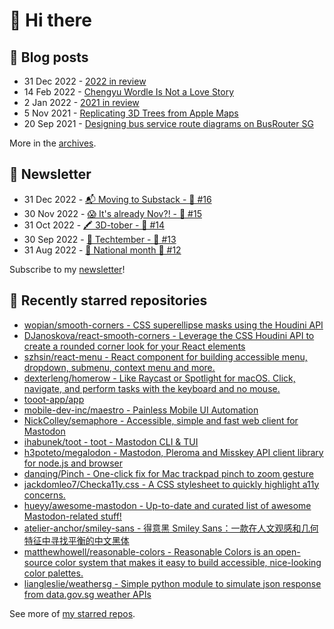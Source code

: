 # 👋 Hi there

## 📝 Blog posts

<!-- feed start -->
- 31 Dec 2022 - [2022 in review](https://cheeaun.com/blog/2022/12/2022-in-review/)
- 14 Feb 2022 - [Chengyu Wordle Is Not a Love Story](https://cheeaun.com/blog/2022/02/chengyu-wordle-is-not-a-love-story/)
- 2 Jan 2022 - [2021 in review](https://cheeaun.com/blog/2022/01/2021-in-review/)
- 5 Nov 2021 - [Replicating 3D Trees from Apple Maps](https://cheeaun.com/blog/2021/11/replicating-3d-trees-apple-maps/)
- 20 Sep 2021 - [Designing bus service route diagrams on BusRouter SG](https://cheeaun.com/blog/2021/09/bus-service-route-diagrams-busrouter-sg/)
<!-- feed end -->

More in the [archives](https://cheeaun.com/blog/archives/).

## 📰 Newsletter

<!-- newsletter start -->
- 31 Dec 2022 - [📬 Moving to Substack - 🥫 #16](https://cheeaun.substack.com/p/moving-to-substack-16)
- 30 Nov 2022 - [😱 It's already Nov?! - 🥫 #15](https://cheeaun.substack.com/p/it-s-already-nov-15-1433832)
- 31 Oct 2022 - [🖍️ 3D-tober - 🥫 #14](https://cheeaun.substack.com/p/3d-tober-14-1385284)
- 30 Sep 2022 - [🍎 Techtember - 🥫 #13](https://cheeaun.substack.com/p/techtember-13-1335515)
- 31 Aug 2022 - [🎏 National month 🥫 #12](https://cheeaun.substack.com/p/national-month-12-1289556)
<!-- newsletter end -->

Subscribe to my [newsletter](https://cheeaun.substack.com/)!

## 🌟 Recently starred repositories

<!-- starred repos start -->
- [wopian/smooth-corners - CSS superellipse masks using the Houdini API](https://github.com/wopian/smooth-corners)
- [DJanoskova/react-smooth-corners - Leverage the CSS Houdini API to create a rounded corner look for your React elements](https://github.com/DJanoskova/react-smooth-corners)
- [szhsin/react-menu - React component for building accessible menu, dropdown, submenu, context menu and more.](https://github.com/szhsin/react-menu)
- [dexterleng/homerow - Like Raycast or Spotlight for macOS. Click, navigate, and perform tasks with the keyboard and no mouse.](https://github.com/dexterleng/homerow)
- [tooot-app/app](https://github.com/tooot-app/app)
- [mobile-dev-inc/maestro - Painless Mobile UI Automation](https://github.com/mobile-dev-inc/maestro)
- [NickColley/semaphore - Accessible, simple and fast web client for Mastodon](https://github.com/NickColley/semaphore)
- [ihabunek/toot - toot - Mastodon CLI & TUI](https://github.com/ihabunek/toot)
- [h3poteto/megalodon - Mastodon, Pleroma and Misskey API client library for node.js and browser](https://github.com/h3poteto/megalodon)
- [danqing/Pinch - One-click fix for Mac trackpad pinch to zoom gesture](https://github.com/danqing/Pinch)
- [jackdomleo7/Checka11y.css - A CSS stylesheet to quickly highlight a11y concerns.](https://github.com/jackdomleo7/Checka11y.css)
- [hueyy/awesome-mastodon - Up-to-date and curated list of awesome Mastodon-related stuff!](https://github.com/hueyy/awesome-mastodon)
- [atelier-anchor/smiley-sans - 得意黑 Smiley Sans：一款在人文观感和几何特征中寻找平衡的中文黑体](https://github.com/atelier-anchor/smiley-sans)
- [matthewhowell/reasonable-colors - Reasonable Colors is an open-source color system that makes it easy to build accessible, nice-looking color palettes.](https://github.com/matthewhowell/reasonable-colors)
- [liangleslie/weathersg - Simple python module to simulate json response from data.gov.sg weather APIs](https://github.com/liangleslie/weathersg)
<!-- starred repos end -->

See more of [my starred repos](https://github.com/stars/cheeaun/).
